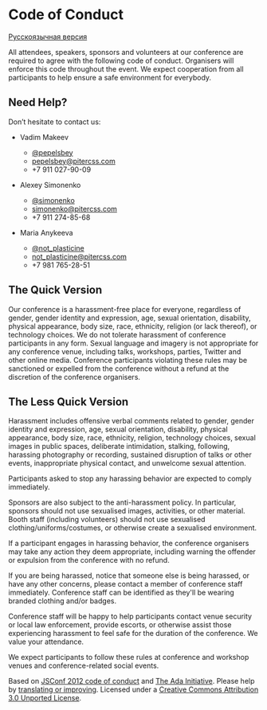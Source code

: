 # Code of Conduct

<p class="is-small"><a href="code-of-conduct_ru.html">Русскоязычная версия</a></p>

All attendees, speakers, sponsors and volunteers at our conference are required to agree with the following code of conduct. Organisers will enforce this code throughout the event. We expect cooperation from all participants to help ensure a safe environment for everybody.


## Need Help?

Don’t hesitate to contact us:

- Vadim Makeev
    - [@pepelsbey](https://twitter.com/pepelsbey)
    - [pepelsbey@pitercss.com](mailto:pepelsbey@pitercss.com)
    - +7 911 027-90-09

- Alexey Simonenko
    - [@simonenko](https://twitter.com/simonenko)
    - [simonenko@pitercss.com](mailto:simonenko@pitercss.com)
    - +7 911 274-85-68

- Maria Anykeeva
    - [@not_plasticine](https://twitter.com/not_plasticine)
    - [not_plasticine@pitercss.com](mailto:not_plasticine@pitercss.com)
    - +7 981 765-28-51

## The Quick Version

Our conference is a harassment-free place for everyone, regardless of gender, gender identity and expression, age, sexual orientation, disability, physical appearance, body size, race, ethnicity, religion (or lack thereof), or technology choices. We do not tolerate harassment of conference participants in any form. Sexual language and imagery is not appropriate for any conference venue, including talks, workshops, parties, Twitter and other online media. Conference participants violating these rules may be sanctioned or expelled from the conference without a refund at the discretion of the conference organisers.

## The Less Quick Version

Harassment includes offensive verbal comments related to gender, gender identity and expression, age, sexual orientation, disability, physical appearance, body size, race, ethnicity, religion, technology choices, sexual images in public spaces, deliberate intimidation, stalking, following, harassing photography or recording, sustained disruption of talks or other events, inappropriate physical contact, and unwelcome sexual attention.

Participants asked to stop any harassing behavior are expected to comply immediately.

Sponsors are also subject to the anti-harassment policy. In particular, sponsors should not use sexualised images, activities, or other material. Booth staff (including volunteers) should not use sexualised clothing/uniforms/costumes, or otherwise create a sexualised environment.

If a participant engages in harassing behavior, the conference organisers may take any action they deem appropriate, including warning the offender or expulsion from the conference with no refund.

If you are being harassed, notice that someone else is being harassed, or have any other concerns, please contact a member of conference staff immediately. Conference staff can be identified as they'll be wearing branded clothing and/or badges.

Conference staff will be happy to help participants contact venue security or local law enforcement, provide escorts, or otherwise assist those experiencing harassment to feel safe for the duration of the conference. We value your attendance.

We expect participants to follow these rules at conference and workshop venues and conference-related social events.

Based on [JSConf 2012 code of conduct](http://2012.jsconf.us/#/about) and [The Ada Initiative](http://geekfeminism.wikia.com/wiki/Conference_anti-harassment/Policy). Please help by [translating or improving](http://github.com/leftlogic/confcodeofconduct.com). Licensed under a [Creative Commons Attribution 3.0 Unported License](http://creativecommons.org/licenses/by/3.0/deed.en_US).
